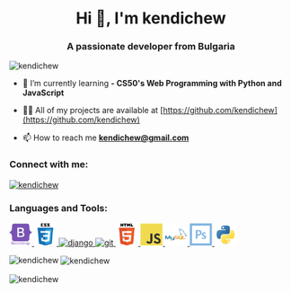 <h1 align="center">Hi 👋, I'm kendichew</h1>
<h3 align="center">A passionate developer from Bulgaria</h3>

<p align="left"> <img src="https://komarev.com/ghpvc/?username=kendichew&label=Profile%20views&color=0e75b6&style=flat" alt="kendichew" /> </p>

- 🌱 I’m currently learning **- CS50's Web Programming with Python and JavaScript**

- 👨‍💻 All of my projects are available at [https://github.com/kendichew](https://github.com/kendichew)

- 📫 How to reach me **kendichew@gmail.com**

<h3 align="left">Connect with me:</h3>
<p align="left">
<a href="https://instagram.com/kendichew" target="blank"><img align="center" src="https://raw.githubusercontent.com/rahuldkjain/github-profile-readme-generator/master/src/images/icons/Social/instagram.svg" alt="kendichew" height="30" width="40" /></a>
</p>

<h3 align="left">Languages and Tools:</h3>
<p align="left"> <a href="https://getbootstrap.com" target="_blank" rel="noreferrer"> <img src="https://raw.githubusercontent.com/devicons/devicon/master/icons/bootstrap/bootstrap-plain-wordmark.svg" alt="bootstrap" width="40" height="40"/> </a> <a href="https://www.w3schools.com/css/" target="_blank" rel="noreferrer"> <img src="https://raw.githubusercontent.com/devicons/devicon/master/icons/css3/css3-original-wordmark.svg" alt="css3" width="40" height="40"/> </a> <a href="https://www.djangoproject.com/" target="_blank" rel="noreferrer"> <img src="https://cdn.worldvectorlogo.com/logos/django.svg" alt="django" width="40" height="40"/> </a> <a href="https://git-scm.com/" target="_blank" rel="noreferrer"> <img src="https://www.vectorlogo.zone/logos/git-scm/git-scm-icon.svg" alt="git" width="40" height="40"/> </a> <a href="https://www.w3.org/html/" target="_blank" rel="noreferrer"> <img src="https://raw.githubusercontent.com/devicons/devicon/master/icons/html5/html5-original-wordmark.svg" alt="html5" width="40" height="40"/> </a> <a href="https://developer.mozilla.org/en-US/docs/Web/JavaScript" target="_blank" rel="noreferrer"> <img src="https://raw.githubusercontent.com/devicons/devicon/master/icons/javascript/javascript-original.svg" alt="javascript" width="40" height="40"/> </a> <a href="https://www.mysql.com/" target="_blank" rel="noreferrer"> <img src="https://raw.githubusercontent.com/devicons/devicon/master/icons/mysql/mysql-original-wordmark.svg" alt="mysql" width="40" height="40"/> </a> <a href="https://www.photoshop.com/en" target="_blank" rel="noreferrer"> <img src="https://raw.githubusercontent.com/devicons/devicon/master/icons/photoshop/photoshop-line.svg" alt="photoshop" width="40" height="40"/> </a> <a href="https://www.python.org" target="_blank" rel="noreferrer"> <img src="https://raw.githubusercontent.com/devicons/devicon/master/icons/python/python-original.svg" alt="python" width="40" height="40"/> </a> </p>

<p><img align="left" src="https://github-readme-stats.vercel.app/api/top-langs?username=kendichew&show_icons=true&locale=en&layout=compact" alt="kendichew" /></p>

<p>&nbsp;<img align="center" src="https://github-readme-stats.vercel.app/api?username=kendichew&show_icons=true&locale=en" alt="kendichew" /></p>

<p><img align="center" src="https://github-readme-streak-stats.herokuapp.com/?user=kendichew&" alt="kendichew" /></p>
